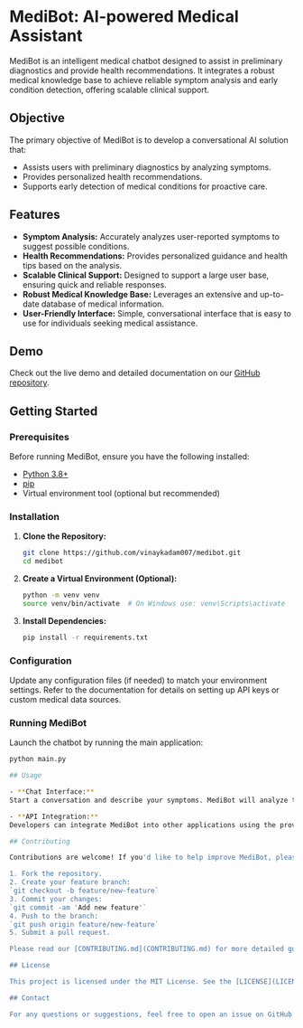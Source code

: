 # MediBot: AI-powered Medical Assistant

MediBot is an intelligent medical chatbot designed to assist in preliminary diagnostics and provide health recommendations. It integrates a robust medical knowledge base to achieve reliable symptom analysis and early condition detection, offering scalable clinical support.

## Objective

The primary objective of MediBot is to develop a conversational AI solution that:
- Assists users with preliminary diagnostics by analyzing symptoms.
- Provides personalized health recommendations.
- Supports early detection of medical conditions for proactive care.

## Features

- **Symptom Analysis:** Accurately analyzes user-reported symptoms to suggest possible conditions.
- **Health Recommendations:** Provides personalized guidance and health tips based on the analysis.
- **Scalable Clinical Support:** Designed to support a large user base, ensuring quick and reliable responses.
- **Robust Medical Knowledge Base:** Leverages an extensive and up-to-date database of medical information.
- **User-Friendly Interface:** Simple, conversational interface that is easy to use for individuals seeking medical assistance.

## Demo

Check out the live demo and detailed documentation on our [GitHub repository](https://github.com/vinaykadam007/medibot).

## Getting Started

### Prerequisites

Before running MediBot, ensure you have the following installed:
- [Python 3.8+](https://www.python.org/downloads/)
- [pip](https://pip.pypa.io/en/stable/installation/)
- Virtual environment tool (optional but recommended)

### Installation

1. **Clone the Repository:**

   ```bash
   git clone https://github.com/vinaykadam007/medibot.git
   cd medibot

2. **Create a Virtual Environment (Optional):**

   ```bash
   python -m venv venv
   source venv/bin/activate  # On Windows use: venv\Scripts\activate


3. **Install Dependencies:**

   ```bash
   pip install -r requirements.txt

### Configuration

Update any configuration files (if needed) to match your environment settings. Refer to the documentation for details on setting up API keys or custom medical data sources.

### Running MediBot

Launch the chatbot by running the main application:

   ```bash
   python main.py

## Usage

- **Chat Interface:**  
  Start a conversation and describe your symptoms. MediBot will analyze the input and suggest possible conditions along with health recommendations.

- **API Integration:**  
  Developers can integrate MediBot into other applications using the provided REST API endpoints (if available). Refer to the API documentation for details.

## Contributing

Contributions are welcome! If you'd like to help improve MediBot, please follow these steps:

1. Fork the repository.
2. Create your feature branch:  
   `git checkout -b feature/new-feature`
3. Commit your changes:  
   `git commit -am 'Add new feature'`
4. Push to the branch:  
   `git push origin feature/new-feature`
5. Submit a pull request.

Please read our [CONTRIBUTING.md](CONTRIBUTING.md) for more detailed guidelines.

## License

This project is licensed under the MIT License. See the [LICENSE](LICENSE) file for details.

## Contact

For any questions or suggestions, feel free to open an issue on GitHub or contact the project maintainer.


